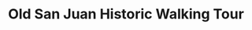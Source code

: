 ---
order: 4
image: "https://cdn.filestackcontent.com/er15cRB4TzuWRi5804ng/convert?cache=true&compress=true&quality=90&format=webp&w=1000&fit=max"
title:  Old San Juan Historic Walking Tour
infose: 2 Hours • Ages 3+
link: "https://fareharbor.com/embeds/book/sanjuanfoodtours/items/339066/calendar/2025/10/?asn=fhdn&asn-ref=turisteandoenpuertorico&ref=turisteandoenpuertorico&marketplace=yes&flow=no&full-items=yes"
---